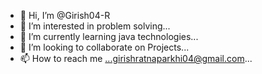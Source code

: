 - 👋 Hi, I’m @Girish04-R
- 👀 I’m interested in problem solving...
- 🌱 I’m currently learning java technologies...
- 💞️ I’m looking to collaborate on Projects...
- 📫 How to reach me ...girishratnaparkhi04@gmail.com...

<!---
Girish04-R/Girish04-R is a ✨ special ✨ repository because its `README.md` (this file) appears on your GitHub profile.
You can click the Preview link to take a look at your changes.
--->
